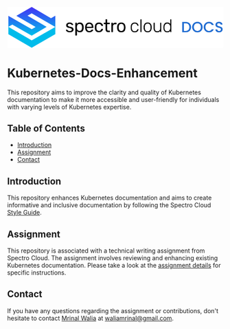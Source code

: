 ![Spectro Cloud logo with docs inline](/static/logo_landscape_for_white.png)

# Kubernetes-Docs-Enhancement

This repository aims to improve the clarity and quality of Kubernetes documentation to make it more accessible and user-friendly for individuals with varying levels of Kubernetes expertise.

## Table of Contents
- [Introduction](#introduction)
- [Assignment](#assignment)
- [Contact](#contact)

## Introduction

This repository enhances Kubernetes documentation and aims to create informative and inclusive documentation by following the Spectro Cloud [Style Guide](https://github.com/spectrocloud/docs-assignments/blob/main/style_guide.md).

## Assignment

This repository is associated with a technical writing assignment from Spectro Cloud. The assignment involves reviewing and enhancing existing Kubernetes documentation. Please take a look at the [assignment details](https://github.com/spectrocloud/docs-assignments/blob/main/technical-writer/assignment.md) for specific instructions.

## Contact

If you have any questions regarding the assignment or contributions, don't hesitate to contact [Mrinal Walia]([url](https://www.linkedin.com/in/mrinal-walia-b0981b158/)https://www.linkedin.com/in/mrinal-walia-b0981b158/) at waliamrinal@gmail.com.
